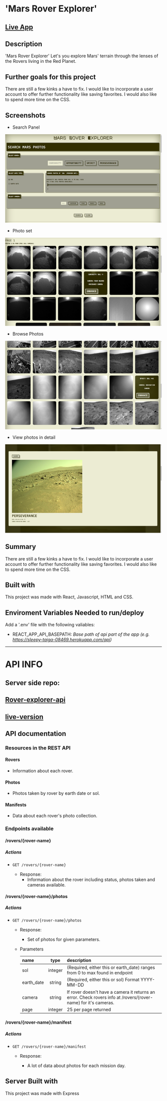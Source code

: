 # 'Mars Rover Explorer'

## [Live App](https://rover-explorer.vercel.app/)

## Description

'Mars Rover Explorer' Let's you explore Mars' terrain through the lenses of the Rovers living in the Red Planet.

## Further goals for this project

There are still a few kinks a have to fix. I would like to incorporate a user account to offer further functionality like saving favorites. I would also like to spend more time on the CSS.

## Screenshots

- Search Panel

![Search Panel](./docs/screens/search-panel.png)

- Photo set

![Photo Set](./docs/screens/photo-page.png)

- Browse Photos

![Photos](./docs/screens/photos.png)

- View photos in detail

![Photo Detail](./docs/screens/viewer.png)

## Summary

There are still a few kinks a have to fix. I would like to incorporate a user account to offer further functionality like saving favorites. I would also like to spend more time on the CSS.

## Built with

This project was made with React, Javascript, HTML and CSS.

## Enviroment Variables Needed to run/deploy
Add a '.env' file with the following valiables:

- REACT_APP_API_BASEPATH: *Base path of api part of the app (e.g. https://sleepy-taiga-08469.herokuapp.com/api)*
---

# API INFO

## Server side repo:

## [Rover-explorer-api](https://github.com/wayfaringjou/rover-explorer-api)

## [live-version](https://sleepy-taiga-08469.herokuapp.com/api)

## API documentation

### Resources in the REST API

#### Rovers

- Information about each rover.

#### Photos

- Photos taken by rover by earth date or sol.

#### Manifests

- Data about each rover's photo collection.

### Endpoints available

#### /rovers/{rover-name}

##### Actions

- `GET /rovers/{rover-name}`

  - Response:
    - Information about the rover including status, photos taken and cameras available.

#### /rovers/{rover-name}/photos

##### Actions

- `GET /rovers/{rover-name}/photos`

  - Response:

    - Set of photos for given parameters.

  - Parameters

    | name       |  type   | description                                                                                                     |
    | :--------- | :-----: | :-------------------------------------------------------------------------------------------------------------- |
    | sol        | integer | (Required, either this or earth_date) ranges from 0 to max found in endpoint                                    |
    | earth_date | string  | (Required, either this or sol) Format YYYY-MM-DD                                                                |
    | camera     | string  | If rover doesn't have a camera it returns an error. Check rovers info at /rovers/{rover-name} for it's cameras. |
    | page       | integer | 25 per page returned                                                                                            |

#### /rovers/{rover-name}/manifest

##### Actions

- `GET /rovers/{rover-name}/manifest`

  - Response:

    - A lot of data about photos for each mission day.

## Server Built with

This project was made with Express
